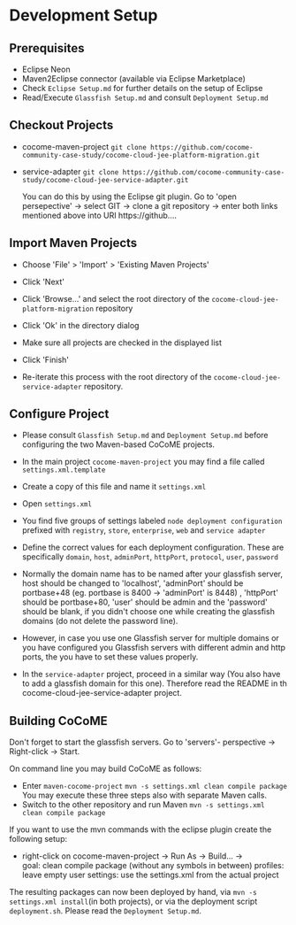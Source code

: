 # Development Setup

## Prerequisites

- Eclipse Neon
- Maven2Eclipse connector (available via Eclipse Marketplace)
- Check `Eclipse Setup.md` for further details on the setup of Eclipse
- Read/Execute `Glassfish Setup.md` and consult `Deployment Setup.md`

## Checkout Projects

- cocome-maven-project
  `git clone https://github.com/cocome-community-case-study/cocome-cloud-jee-platform-migration.git`
- service-adapter
  `git clone https://github.com/cocome-community-case-study/cocome-cloud-jee-service-adapter.git`
  
  You can do this by using the Eclipse git plugin. Go to 'open persepective' -> select GIT -> clone a git repository -> enter both links mentioned above into URI https://github....
  

## Import Maven Projects

- Choose 'File' > 'Import' > 'Existing Maven Projects'
- Click 'Next'
- Click 'Browse...' and select the root directory of the 
  `cocome-cloud-jee-platform-migration` repository
- Click 'Ok' in the directory dialog
- Make sure all projects are checked in the displayed list
- Click 'Finish'

- Re-iterate this process with the root directory of the 
  `cocome-cloud-jee-service-adapter` repository.

## Configure Project

- Please consult `Glassfish Setup.md` and `Deployment Setup.md` before
  configuring the two Maven-based CoCoME projects.

- In the main project `cocome-maven-project` you may find a file called
  `settings.xml.template`
- Create a copy of this file and name it `settings.xml`
- Open `settings.xml`
- You find five groups of settings labeled `node deployment configuration`
  prefixed with `registry`, `store`, `enterprise`, `web` and
  `service adapter`
- Define the correct values for each deployment configuration. These are
  specifically `domain`, `host`, `adminPort`, `httpPort`, `protocol`,
  `user`, `password`
- Normally the domain name has to be named after your glassfish server, host should be changed to 'localhost',
  'adminPort' should be portbase+48 (eg. portbase is 8400 ->  'adminPort' is 8448)  , 'httpPort' should be portbase+80, 
  'user' should be admin and the 'password' should be blank, if you didn't choose one while creating the glassfish domains 
  (do not delete the password line).
  
- However, in case you use one Glassfish server for multiple
  domains or you have configured you Glassfish servers with different
  admin and http ports, the you have to set these values properly.
  
- In the `service-adapter` project, proceed in a similar way (You also have to add a glassfish domain for this one). Therefore
  read the README in th cocome-cloud-jee-service-adapter project.
  
 ## Building CoCoME
 
 Don't forget to start the glassfish servers. Go to 'servers'- perspective -> Right-click -> Start.
  
 On command line you may build CoCoME as follows:
 - Enter `maven-cocome-project`
   `mvn -s settings.xml clean compile package`
   You may execute these three steps also with separate Maven calls.
 - Switch to the other repository and run Maven
   `mvn -s settings.xml clean compile package`
   
   
 If you want to use the mvn commands with the eclipse plugin create the following setup:
 - right-click on cocome-maven-project -> Run As -> Build... ->     
       goal: clean compile package  (without any symbols in between)
       profiles: leave empty
       user settings:  use the settings.xml from the actual project
     
   
The resulting packages can now been deployed by hand, via
`mvn -s settings.xml install`(in both projects), or via the deployment
script `deployment.sh`. Please read the `Deployment Setup.md`.

  
  
  
  
  




